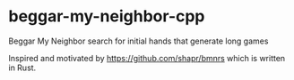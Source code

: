 # beggar-my-neighbor-cpp
Beggar My Neighbor search for initial hands that generate long games

Inspired and motivated by https://github.com/shapr/bmnrs which is written in Rust.

